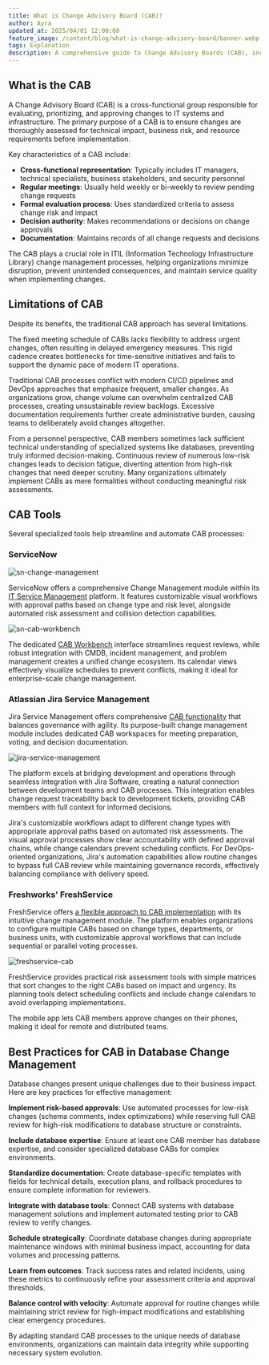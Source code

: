 ```yaml
---
title: What is Change Advisory Board (CAB)?
author: Ayra
updated_at: 2025/04/01 12:00:00
feature_image: /content/blog/what-is-change-advisory-board/banner.webp
tags: Explanation
description: A comprehensive guide to Change Advisory Boards (CAB), including their purpose, limitations, popular tools, and best practices for database change management.
---
```


## What is the CAB

A Change Advisory Board (CAB) is a cross-functional group responsible for evaluating, prioritizing, and approving changes to IT systems and infrastructure. The primary purpose of a CAB is to ensure changes are thoroughly assessed for technical impact, business risk, and resource requirements before implementation.

Key characteristics of a CAB include:

- **Cross-functional representation**: Typically includes IT managers, technical specialists, business stakeholders, and security personnel
- **Regular meetings**: Usually held weekly or bi-weekly to review pending change requests
- **Formal evaluation process**: Uses standardized criteria to assess change risk and impact
- **Decision authority**: Makes recommendations or decisions on change approvals
- **Documentation**: Maintains records of all change requests and decisions

The CAB plays a crucial role in ITIL (Information Technology Infrastructure Library) change management processes, helping organizations minimize disruption, prevent unintended consequences, and maintain service quality when implementing changes.

## Limitations of CAB

Despite its benefits, the traditional CAB approach has several limitations.

The fixed meeting schedule of CABs lacks flexibility to address urgent changes, often resulting in delayed emergency measures. This rigid cadence creates bottlenecks for time-sensitive initiatives and fails to support the dynamic pace of modern IT operations.

Traditional CAB processes conflict with modern CI/CD pipelines and DevOps approaches that emphasize frequent, smaller changes. As organizations grow, change volume can overwhelm centralized CAB processes, creating unsustainable review backlogs. Excessive documentation requirements further create administrative burden, causing teams to deliberately avoid changes altogether.

From a personnel perspective, CAB members sometimes lack sufficient technical understanding of specialized systems like databases, preventing truly informed decision-making. Continuous review of numerous low-risk changes leads to decision fatigue, diverting attention from high-risk changes that need deeper scrutiny. Many organizations ultimately implement CABs as mere formalities without conducting meaningful risk assessments.

## CAB Tools

Several specialized tools help streamline and automate CAB processes:

### ServiceNow

![sn-change-management](/content/blog/what-is-change-advisory-board/sn-change-management.webp)

ServiceNow offers a comprehensive Change Management module within its [IT Service Management](https://www.servicenow.com/products/itsm.html) platform. It features customizable visual workflows with approval paths based on change type and risk level, alongside automated risk assessment and collision detection capabilities.

![sn-cab-workbench](/content/blog/what-is-change-advisory-board/sn-cab-workbench.webp)

The dedicated [CAB Workbench](https://www.servicenow.com/docs/bundle/yokohama-it-service-management/page/product/change-management/concept/cab-workbench.html) interface streamlines request reviews, while robust integration with CMDB, incident management, and problem management creates a unified change ecosystem. Its calendar views effectively visualize schedules to prevent conflicts, making it ideal for enterprise-scale change management.

### Atlassian Jira Service Management

Jira Service Management offers comprehensive [CAB functionality](https://www.atlassian.com/itsm/change-management/change-advisory-board) that balances governance with agility. Its purpose-built change management module includes dedicated CAB workspaces for meeting preparation, voting, and decision documentation.

![jira-service-management](/content/blog/what-is-change-advisory-board/jira-service-management.webp)

The platform excels at bridging development and operations through seamless integration with Jira Software, creating a natural connection between development teams and CAB processes. This integration enables change request traceability back to development tickets, providing CAB members with full context for informed decisions.

Jira's customizable workflows adapt to different change types with appropriate approval paths based on automated risk assessments. The visual approval processes show clear accountability with defined approval chains, while change calendars prevent scheduling conflicts. For DevOps-oriented organizations, Jira's automation capabilities allow routine changes to bypass full CAB review while maintaining governance records, effectively balancing compliance with delivery speed.

### Freshworks' FreshService

FreshService offers [a flexible approach to CAB implementation](http://support.freshservice.com/support/solutions/articles/155582-understanding-change-approvals-and-cabs) with its intuitive change management module. The platform enables organizations to configure multiple CABs based on change types, departments, or business units, with customizable approval workflows that can include sequential or parallel voting processes.

![freshservice-cab](/content/blog/what-is-change-advisory-board/freshservice-cab.webp)

FreshService provides practical risk assessment tools with simple matrices that sort changes to the right CABs based on impact and urgency. Its planning tools detect scheduling conflicts and include change calendars to avoid overlapping implementations.

The mobile app lets CAB members approve changes on their phones, making it ideal for remote and distributed teams.

## Best Practices for CAB in Database Change Management

Database changes present unique challenges due to their business impact. Here are key practices for effective management:

**Implement risk-based approvals**: Use automated processes for low-risk changes (schema comments, index optimizations) while reserving full CAB review for high-risk modifications to database structure or constraints.

**Include database expertise**: Ensure at least one CAB member has database expertise, and consider specialized database CABs for complex environments.

**Standardize documentation**: Create database-specific templates with fields for technical details, execution plans, and rollback procedures to ensure complete information for reviewers.

**Integrate with database tools**: Connect CAB systems with database management solutions and implement automated testing prior to CAB review to verify changes.

**Schedule strategically**: Coordinate database changes during appropriate maintenance windows with minimal business impact, accounting for data volumes and processing patterns.

**Learn from outcomes**: Track success rates and related incidents, using these metrics to continuously refine your assessment criteria and approval thresholds.

**Balance control with velocity**: Automate approval for routine changes while maintaining strict review for high-impact modifications and establishing clear emergency procedures.

By adapting standard CAB processes to the unique needs of database environments, organizations can maintain data integrity while supporting necessary system evolution.
